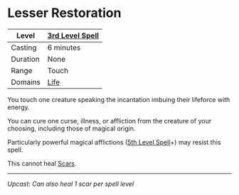 # Lesser Restoration

| Level    | [3rd Level Spell](3rd%20Level%20Spells.md) |
| -------- | -------------------------------------------- |
| Casting  | 6 minutes                                    |
| Duration | None                                         |
| Range    | Touch                                        |
| Domains  | [Life](../../../Spell%20Domains/Life.md)     |

You touch one creature speaking the incantation imbuing their lifeforce with energy.

You can cure one curse, illness, or affliction from the creature of your choosing, including those of magical origin.

Particularly powerful magical afflictions ([5th Level Spell](../Level%205/5th%20Level%20Spells.md)+) may resist this spell.

This cannot heal [Scars](../../../../Player%20Characters/Derived%20Statistics/Scars.md).

---
*Upcast: Can also heal 1 scar per spell level*